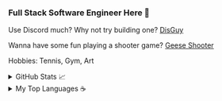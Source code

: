 ### Full Stack Software Engineer Here 👋

<!--
**hongchris96/hongchris96** is a ✨ _special_ ✨ repository because its `README.md` (this file) appears on your GitHub profile.
-->

Use Discord much? Why not try building one? [DisGuy](https://disguy.herokuapp.com/#/)

Wanna have some fun playing a shooter game? [Geese Shooter](https://hongchris96.github.io/Geese-Shooter/)

Hobbies: Tennis, Gym, Art


<details closed>
  <summary>GitHub Stats 📈</summary>
  <br>
  [![GitHub stats](https://github-readme-stats.vercel.app/api?username=hongchris96)](https://github.com/hongchris96/github-readme-stats) 
</details>
<details closed>
  <summary>My Top Languages ☕ </summary>
  <br>
  [![Top Languages](https://github-readme-stats.vercel.app/api/top-langs/?username=hongchris96)](https://github.com/hongchris96/github-readme-stats) 
</details>
